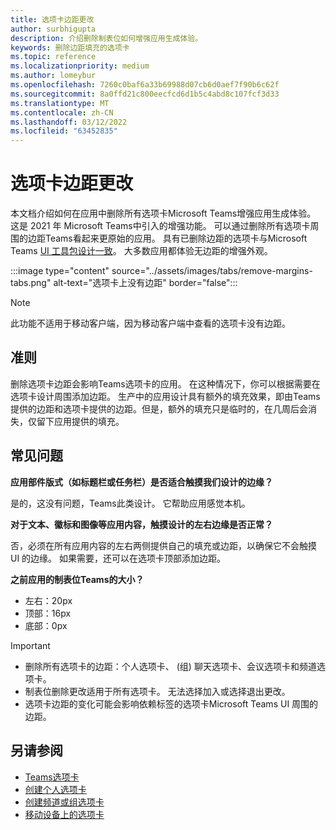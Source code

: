 ```yaml
---
title: 选项卡边距更改
author: surbhigupta
description: 介绍删除制表位如何增强应用生成体验。
keywords: 删除边距填充的选项卡
ms.topic: reference
ms.localizationpriority: medium
ms.author: lomeybur
ms.openlocfilehash: 7260c0baf6a33b69988d07cb6d0aef7f90b6c62f
ms.sourcegitcommit: 8a0ffd21c800eecfcd6d1b5c4abd8c107fcf3d33
ms.translationtype: MT
ms.contentlocale: zh-CN
ms.lasthandoff: 03/12/2022
ms.locfileid: "63452835"
---
```

# <a name="tab-margin-changes"></a>选项卡边距更改

本文档介绍如何在应用中删除所有选项卡Microsoft Teams增强应用生成体验。 这是 2021 年 Microsoft Teams中引入的增强功能。
可以通过删除所有选项卡周围的边距Teams看起来更原始的应用。 具有已删除边距的选项卡与Microsoft Teams [UI 工具包设计一致](~/tabs/design/tabs.md)。 大多数应用都体验无边距的增强外观。

:::image type="content" source="../assets/images/tabs/remove-margins-tabs.png" alt-text="选项卡上没有边距" border="false":::

> [!NOTE]
> 此功能不适用于移动客户端，因为移动客户端中查看的选项卡没有边距。

## <a name="guidelines"></a>准则

删除选项卡边距会影响Teams选项卡的应用。 在这种情况下，你可以根据需要在选项卡设计周围添加边距。 生产中的应用设计具有额外的填充效果，即由Teams提供的边距和选项卡提供的边距。但是，额外的填充只是临时的，在几周后会消失，仅留下应用提供的填充。

## <a name="faq"></a>常见问题

**应用部件版式（如标题栏或任务栏）是否适合触摸我们设计的边缘？**

是的，这没有问题，Teams此类设计。 它帮助应用感觉本机。

**对于文本、徽标和图像等应用内容，触摸设计的左右边缘是否正常？**

否，必须在所有应用内容的左右两侧提供自己的填充或边距，以确保它不会触摸 UI 的边缘。 如果需要，还可以在选项卡顶部添加边距。

**之前应用的制表位Teams的大小？**

* 左右：20px
* 顶部：16px
* 底部：0px

> [!IMPORTANT]
>
> * 删除所有选项卡的边距：个人选项卡、 (组) 聊天选项卡、会议选项卡和频道选项卡。
> * 制表位删除更改适用于所有选项卡。 无法选择加入或选择退出更改。
> * 选项卡边距的变化可能会影响依赖标签的选项卡Microsoft Teams UI 周围的边距。

## <a name="see-also"></a>另请参阅

* [Teams选项卡](~/tabs/what-are-tabs.md)
* [创建个人选项卡](~/tabs/how-to/create-personal-tab.md)
* [创建频道或组选项卡](~/tabs/how-to/create-channel-group-tab.md)
* [移动设备上的选项卡](~/tabs/design/tabs-mobile.md)
